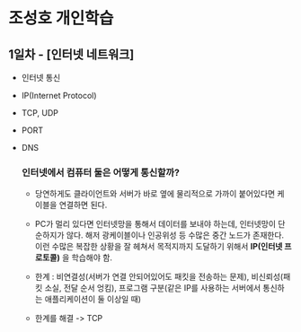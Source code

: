 

# 조성호 개인학습

## 1일차 - [인터넷 네트워크]
+ 인터넷 통신
+ IP(Internet Protocol)
+ TCP, UDP
+ PORT
+ DNS



    ### 인터넷에서 컴퓨터 둘은 어떻게 통신할까?
    + 당연하게도 클라이언트와 서버가 바로 옆에 물리적으로 가까이 붙어있다면 케이블을 연결하면 된다.
    + PC가 멀리 있다면 인터넷망을 통해서 데이터를 보내야 하는데, 인터넷망이 단순하지가 않다. 해저 광케이블이나 인공위성 등 수많은 중간 노드가 존재한다. 이런 수많은 복잡한 상황을 잘 헤쳐서 목적지까지 도달하기 위해서 **IP(인터넷 프로토콜)** 을 학습해야 함.

    

    + 한계 : 비연결성(서버가 연결 안되어있어도 패킷을 전송하는 문제), 비신뢰성(패킷 소실, 전달 순서 엉킴), 프로그램 구분(같은 IP를 사용하는 서버에서 통신하는 애플리케이션이 둘 이상일 때)

    + 한계를 해결 -> TCP


